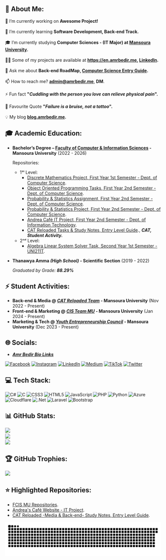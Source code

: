 ## 💫 About Me:
🔭 I’m currently working on **Awesome Project!**<br><br>🌱 I’m currently learning **Software Development, Back-end Track.**<br><br>🎓 I’m currently studying **Computer Sciences - (IT Major) at [Mansoura University](https://www.mans.edu.eg/en/).**<br><br>👨‍💻 Some of my projects are available at **https://en.amrbedir.me, [LinkedIn](https://www.linkedin.com/in/amrbedir/).**<br><br>💬 Ask me about **Back-end RoadMap, [Computer Science Entry Guide](https://github.com/AmrBedir/CS-Degree-Courses).**<br><br>📫 How to reach me? **admin@amrbedir.me**, **DM**.<br><br>⚡ Fun fact **"*Cuddling with the person you love can relieve physical pain*".**<br><br>💭 Favourite Quote  **"*Failure is a bruise, not a tattoo*".**<br><br>💡 My blog **[blog.amrbedir.me](https://blog.amrbedir.me/).**<br>

## 🎓 Academic Education:
* **Bachelor’s Degree – [Faculty of Computer & Information Sciences](https://csifac.mans.edu.eg/index.php/en/) - Mansoura University** (2022 - 2026)


  Repositories:
  * 1ˢᵗ Level:
    * [Discrete Mathematics Project, First Year 1st Semester - Dept. of Computer Science](https://github.com/AmrBedir/DiscreteMathProject).
    * [Object Oriented Programming Tasks, First Year 2nd Semester - Dept. of Computer Science](https://github.com/AmrBedir/OOP-Tasks).
    * [Probability & Statistics Assignment, First Year 2nd Semester - Dept. of Computer Science](https://github.com/AmrBedir/Probability_Assignment).
    * [Probability & Statistics Project, First Year 2nd Semester - Dept. of Computer Science](https://github.com/AmrBedir/Probability_Project).
    * [Andrea Café IT Project, First Year 2nd Semester - Dept. of Information Technology](https://github.com/AmrBedir/andrea-cafe).
    * [CAT Reloaded Tasks & Study Notes, Entry Level Guide](https://github.com/AmrBedir/CATReloaded-Task)., ***CAT, Student Activity.***
  * 2ⁿᵈ Level:
    * [Algebra Linear System Solver Task, Second Year 1st Semester - UNI211T](https://github.com/AmrBedir/LinearSystemSolver).
   


* **Thanawya Amma _(High School)_ - Scientific Section** (2019 - 2022)
  
  *Graduated by Grade: **88.29%***

## ⚡ Student Activities:

* **Back-end & Media @ _[CAT Reloaded Team](https://www.linkedin.com/company/13179685)_ - Mansoura University** (Nov 2022 - Present)
* **Front-end & Marketing @ _[CIS Team MU](https://www.linkedin.com/company/26569589)_ - Mansoura University** (Jan 2024 - Present)
* **Marketing & Tech @ _[Youth Entrepreneurship Council](https://www.linkedin.com/company/youth-entrep-council)_ - Mansoura University** (Dec 2023 - Present)


## 🌐 Socials:
* *[**Amr Bedir Bio Links**](https://bio.link/amrbedir)*

[![Facebook](https://img.shields.io/badge/Facebook-%231877F2.svg?logo=Facebook&logoColor=white)](https://facebook.com/AmrBedir.eg) [![Instagram](https://img.shields.io/badge/Instagram-%23E4405F.svg?logo=Instagram&logoColor=white)](https://instagram.com/amrbedir.eg) [![LinkedIn](https://img.shields.io/badge/LinkedIn-%230077B5.svg?logo=linkedin&logoColor=white)](https://linkedin.com/in/amrbedir) [![Medium](https://img.shields.io/badge/Medium-12100E?logo=medium&logoColor=white)](https://medium.com/@amrbedir) [![TikTok](https://img.shields.io/badge/TikTok-%23000000.svg?logo=TikTok&logoColor=white)](https://tiktok.com/@amrbedir.eg) [![Twitter](https://img.shields.io/badge/Twitter-%231DA1F2.svg?logo=Twitter&logoColor=white)](https://twitter.com/AMRBEDIR__) 

## 💻 Tech Stack:
![C#](https://img.shields.io/badge/c%23-%23239120.svg?style=for-the-badge&logo=c-sharp&logoColor=white) ![C](https://img.shields.io/badge/c-%2300599C.svg?style=for-the-badge&logo=c&logoColor=white) ![CSS3](https://img.shields.io/badge/css3-%231572B6.svg?style=for-the-badge&logo=css3&logoColor=white) ![HTML5](https://img.shields.io/badge/html5-%23E34F26.svg?style=for-the-badge&logo=html5&logoColor=white) ![JavaScript](https://img.shields.io/badge/javascript-%23323330.svg?style=for-the-badge&logo=javascript&logoColor=%23F7DF1E) ![PHP](https://img.shields.io/badge/php-%23777BB4.svg?style=for-the-badge&logo=php&logoColor=white) ![Python](https://img.shields.io/badge/python-3670A0?style=for-the-badge&logo=python&logoColor=ffdd54) ![Azure](https://img.shields.io/badge/azure-%230072C6.svg?style=for-the-badge&logo=azure-devops&logoColor=white) ![Cloudflare](https://img.shields.io/badge/Cloudflare-F38020?style=for-the-badge&logo=Cloudflare&logoColor=white) ![.Net](https://img.shields.io/badge/.NET-5C2D91?style=for-the-badge&logo=.net&logoColor=white) ![Laravel](https://img.shields.io/badge/laravel-%23FF2D20.svg?style=for-the-badge&logo=laravel&logoColor=white) ![Bootstrap](https://img.shields.io/badge/bootstrap-%23563D7C.svg?style=for-the-badge&logo=bootstrap&logoColor=white)
## 📊 GitHub Stats:
![](https://github-readme-stats.vercel.app/api?username=AmrBedir&theme=default&hide_border=false&include_all_commits=true&count_private=false)<br/>
![](https://github-readme-streak-stats.herokuapp.com/?user=AmrBedir&theme=default&hide_border=false)<br/>
![](https://github-readme-stats.vercel.app/api/top-langs/?username=AmrBedir&theme=default&hide_border=false&include_all_commits=true&count_private=false&layout=compact)

## 🏆 GitHub Trophies:
![](https://github-profile-trophy.vercel.app/?username=AmrBedir&theme=flat&no-frame=false&no-bg=false&margin-w=4)

<!-- Proudly created with GPRM ( https://gprm.itsvg.in ) -->

## ⭐ Highlighted Repositories:
* [FCIS MU Repositories](https://github.com/stars/AmrBedir/lists/fcis-mu).
* [Andrea's Café Website - IT Project](https://github.com/AmrBedir/andrea-cafe).
* [CAT Reloaded -Media & Back-end- Study Notes, Entry Level Guide](https://github.com/AmrBedir/CATReloaded-Task).

![Snake animation](./assets/github-contribution-grid-snake.svg)
